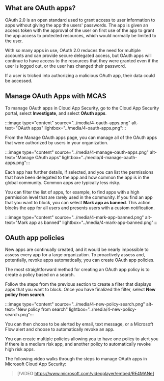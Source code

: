 ## What are OAuth apps?

OAuth 2.0 is an open standard used to grant access to user information to apps without giving the app the users' passwords. The app is given an access token with the approval of the user on first use of the app to grant the app access to protected resources, which would normally be limited to the user.

With so many apps in use, OAuth 2.0 reduces the need for multiple accounts and can provide secure delegated access, but OAuth apps will continue to have access to the resources that they were granted even if the user is logged out, or the user has changed their password.

If a user is tricked into authorizing a malicious OAuth app, their data could be accessed.

## Manage OAuth Apps with MCAS

To manage OAuth apps in Cloud App Security, go to the Cloud App Security portal, select **Investigate**, and select **OAuth apps**.

:::image type="content" source="../media/4-oauth-apps.png" alt-text="OAuth apps" lightbox="../media/4-oauth-apps.png":::

From the Manage OAuth apps page, you can manage all of the OAuth apps that were authorized by users in your organization.

:::image type="content" source="../media/4-manage-oauth-apps.png" alt-text="Manage OAuth apps" lightbox="../media/4-manage-oauth-apps.png":::

Each app has further details, if selected, and you can list the permissions that have been delegated to the app and how common the app is in the global community. Common apps are typically less risky.

You can filter the list of apps, for example, to find apps with a high permission level that are rarely used in the community. If you find an app that you want to block, you can select **Mark app as banned**. This action blocks the app for all users and presents users with a custom notification.

:::image type="content" source="../media/4-mark-app-banned.png" alt-text="Mark app as banned" lightbox="../media/4-mark-app-banned.png":::

## OAuth app policies

New apps are continually created, and it would be nearly impossible to assess every app for a large organization. To proactively assess and, potentially, revoke apps automatically, you can create OAuth app policies.

The most straightforward method for creating an OAuth app policy is to create a policy based on a search.

Follow the steps from the previous section to create a filter that displays apps that you want to block. Once you have finalized the filter, select **New policy from search**.

:::image type="content" source="../media/4-new-policy-search.png" alt-text="New policy from search" lightbox="../media/4-new-policy-search.png":::

You can then choose to be alerted by email, text message, or a Microsoft Flow alert and choose to automatically revoke an app.

You can create multiple policies allowing you to have one policy to alert you if there is a medium risk app, and another policy to automatically revoke high risk apps.

The following video walks through the steps to manage OAuth apps in Microsoft Cloud App Security:

> [!VIDEO https://www.microsoft.com/videoplayer/embed/RE4MANe]
